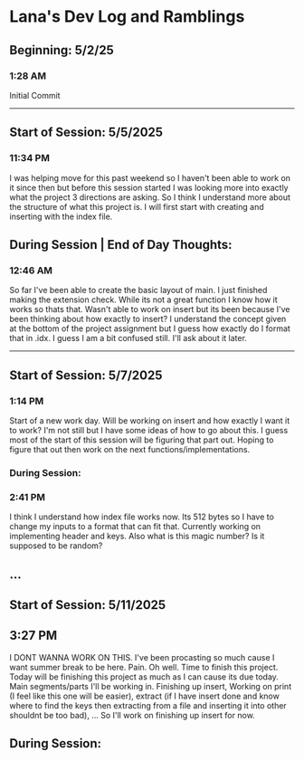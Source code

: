 # Lana's Dev Log and Ramblings

## Beginning: 5/2/25
### 1:28 AM
Initial Commit

-------------------------

## Start of Session: 5/5/2025
### 11:34 PM
I was helping move for this past weekend so I haven't been able to work on it since then but before this session started I was looking more into exactly what the project 3 directions are asking. So I think I understand more about the structure of what this project is. I will first start with creating and inserting with the index file.

## During Session | End of Day Thoughts:
### 12:46 AM
So far I've been able to create the basic layout of main. I just finished making the extension check. While its not a great function I know how it works so thats that. Wasn't able to work on insert but its been because I've been thinking about how exactly to insert? I understand the concept given at the bottom of the project assignment but I guess how exactly do I format that in .idx. I guess I am a bit confused still. I'll ask about it later.

------------------------------

## Start of Session: 5/7/2025
### 1:14 PM
Start of a new work day. Will be working on insert and how exactly I want it to work? I'm not still but I have some ideas of how to go about this. I guess most of the start of this session will be figuring that part out. Hoping to figure that out then work on the next functions/implementations.

### During Session:
### 2:41 PM
I think I understand how index file works now. Its 512 bytes so I have to change my inputs to a format that can fit that. Currently working on implementing header and keys. Also what is this magic number? Is it supposed to be random?

...
-------------------------------

## Start of Session: 5/11/2025
## 3:27 PM
I DONT WANNA WORK ON THIS. I've been procasting so much cause I want summer break to be here. Pain. Oh well. Time to finish this project. Today will be finishing this project as much as I can cause its due today. Main segments/parts I'll be working in. Finishing up insert, Working on print (I feel like this one will be easier), extract (if I have insert done and know where to find the keys then extracting from a file and inserting it into other shouldnt be too bad), ... So I'll work on finishing up insert for now. 

## During Session:
###